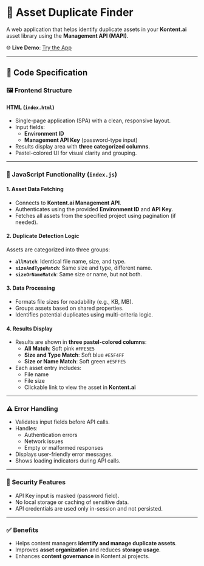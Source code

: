 # 🧩 Asset Duplicate Finder

A web application that helps identify duplicate assets in your **Kontent.ai** asset library using the **Management API (MAPI)**.

🌐 **Live Demo**: [Try the App](https://6841889df4e673d39066807f--visionary-gumdrop-6eeff0.netlify.app/)

---

## 📐 Code Specification

### 🖼️ Frontend Structure

#### HTML (`index.html`)
- Single-page application (SPA) with a clean, responsive layout.
- Input fields:
  - **Environment ID**
  - **Management API Key** (password-type input)
- Results display area with **three categorized columns**.
- Pastel-colored UI for visual clarity and grouping.

---

### 🧠 JavaScript Functionality (`index.js`)

#### 1. Asset Data Fetching
- Connects to **Kontent.ai Management API**.
- Authenticates using the provided **Environment ID** and **API Key**.
- Fetches all assets from the specified project using pagination (if needed).

#### 2. Duplicate Detection Logic
Assets are categorized into three groups:
- **`allMatch`**: Identical file name, size, and type.
- **`sizeAndTypeMatch`**: Same size and type, different name.
- **`sizeOrNameMatch`**: Same size or name, but not both.

#### 3. Data Processing
- Formats file sizes for readability (e.g., KB, MB).
- Groups assets based on shared properties.
- Identifies potential duplicates using multi-criteria logic.

#### 4. Results Display
- Results are shown in **three pastel-colored columns**:
  - **All Match**: Soft pink `#FFE5E5`
  - **Size and Type Match**: Soft blue `#E5F4FF`
  - **Size or Name Match**: Soft green `#E5FFE5`
- Each asset entry includes:
  - File name
  - File size
  - Clickable link to view the asset in **Kontent.ai**

---

### ⚠️ Error Handling
- Validates input fields before API calls.
- Handles:
  - Authentication errors
  - Network issues
  - Empty or malformed responses
- Displays user-friendly error messages.
- Shows loading indicators during API calls.

---

### 🔐 Security Features
- API Key input is masked (password field).
- No local storage or caching of sensitive data.
- API credentials are used only in-session and not persisted.

---

### ✅ Benefits
- Helps content managers **identify and manage duplicate assets**.
- Improves **asset organization** and reduces **storage usage**.
- Enhances **content governance** in Kontent.ai projects.
